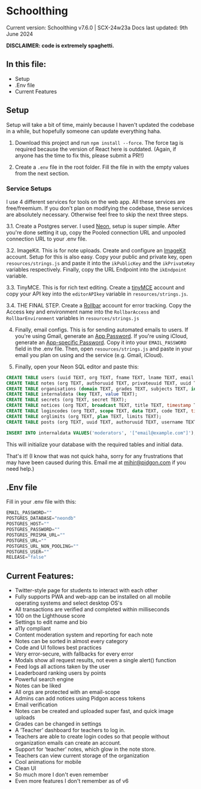 # Schoolthing
Current version: Schoolthing v7.6.0 | SCX-24w23a
Docs last updated: 9th June 2024

**DISCLAIMER: code is extremely spaghetti.**

## In this file:
- Setup
- .Env file
- Current Features

## Setup
Setup will take a bit of time, mainly because I haven't updated the codebase in a while, but hopefully someone can update everything haha.
1. Download this project and run `npm install --force`. The force tag is required because the version of React here is outdated. (Again, if anyone has the time to fix this, please submit a PR!!)

2. Create a `.env` file in the root folder. Fill the file in with the empty values from the next section.

### Service Setups
I use 4 different services for tools on the web app. All these services are free/freemium. If you don't plan on modifying the codebase, these services are absolutely necessary. Otherwise feel free to skip the next three steps.

3.1. Create a Postgres server. I used [Neon](https://neon.tech), setup is super simple. After you're done setting it up, copy the Pooled connection URL and unpooled connection URL to your .env file.

3.2. ImageKit. This is for note uploads. Create and configure an [ImageKit](https://imagekit.io/) account. Setup for this is also easy. Copy your public and private key, open `resources/strings.js` and paste it into the `ikPublicKey` and the `ikPrivateKey` variables respectively. Finally, copy the URL Endpoint into the `ikEndpoint` variable.

3.3. TinyMCE. This is for rich text editing. Create a [tinyMCE](https://www.tiny.cloud/) account and copy your API key into the `editorAPIkey` variable in `resources/strings.js`.

3.4. THE FINAL STEP. Create a [Rollbar](https://rollbar.com/) account for error tracking. Copy the Access key and environment name into the `RollbarAccess` and `RollbarEnvironment` variables in `resources/strings.js`

4. Finally, email configs. This is for sending automated emails to users. If you're using Gmail, generate an [App Password](https://support.google.com/mail/answer/185833?hl=en). If you're using iCloud, generate an [App-specific Password](https://support.apple.com/en-us/102654). Copy it into your `EMAIL_PASSWORD` field in the .env file. Then, open `resources/strings.js` and paste in your email you plan on using and the service (e.g. Gmail, iCloud).

5. Finally, open your Neon SQL editor and paste this:
```sql
CREATE TABLE users (uuid TEXT, org TEXT, fname TEXT, lname TEXT, email TEXT, password TEXT, class TEXT, verified BOOLEAN, points INT, feed TEXT, notes TEXT, liked TEXT, bio TEXT, badges TEXT, teacher BOOLEAN, storage TEXT, vapid TEXT, accentcolor INT)
CREATE TABLE notes (org TEXT, authoruuid TEXT, privateuuid TEXT, uuid TEXT, fname TEXT, class TEXT, title TEXT, content TEXT, purchases INT, likes INT, imgs INT, points INT, subject TEXT, teacher BOOLEAN);
CREATE TABLE organisations (domain TEXT, grades TEXT, subjects TEXT, id TEXT, name TEXT);
CREATE TABLE internaldata (key TEXT, value TEXT);
CREATE TABLE secrets (org TEXT, secret TEXT);
CREATE TABLE notices (org TEXT, broadcast TEXT, title TEXT, timestamp TEXT, content TEXT);
CREATE TABLE logincodes (org TEXT, scope TEXT, data TEXT, code TEXT, timestamp TEXT);
CREATE TABLE orglimits (org TEXT, plan TEXT, limits TEXT);
CREATE TABLE posts (org TEXT, uuid TEXT, authoruuid TEXT, username TEXT, title TEXT, content TEXT, timestamp TEXT, replies TEXT, likes TEXT, email TEXT);

INSERT INTO internaldata VALUES('moderators', '["email@example.com"]');
```
This will initialize your database with the required tables and initial data.

That's it! (I know that was not quick haha, sorry for any frustrations that may have been caused during this. Email me at mihir@pidgon.com if you need help.)

## .Env file

Fill in your .env file with this:
```js
EMAIL_PASSWORD=""
POSTGRES_DATABASE="neondb"
POSTGRES_HOST=""
POSTGRES_PASSWORD=""
POSTGRES_PRISMA_URL=""
POSTGRES_URL=""
POSTGRES_URL_NON_POOLING=""
POSTGRES_USER=""
RELEASE="false"
```


## Current Features:
- Twitter-style page for students to interact with each other
- Fully supports PWA and web-app can be installed on all mobile operating systems and select desktop OS's
- All transactions are verified and completed within milliseconds
- 100 on the Lighthouse score
- Settings to edit name and bio
- a11y compliant
- Content moderation system and reporting for each note
- Notes can be sorted in almost every category
- Code and UI follows best practices
- Very error-secure, with fallbacks for every error
- Modals show all request results, not even a single alert() function
- Feed logs all actions taken by the user
- Leaderboard ranking users by points
- Powerful search engine
- Notes can be liked
- All orgs are protected with an email-scope
- Admins can add notices using Pidgon access tokens
- Email verification
- Notes can be created and uploaded super fast, and quick image uploads
- Grades can be changed in settings
- A ’Teacher’ dashboard for teachers to log in.
- Teachers are able to create login codes so that people without organization emails can create an account.
- Support for ‘teacher’ notes, which glow in the note store.
- Teachers can view current storage of the organization
- Cool animations for mobile
- Clean UI
- So much more I don't even remember
- Even more features I don't remember as of v6
